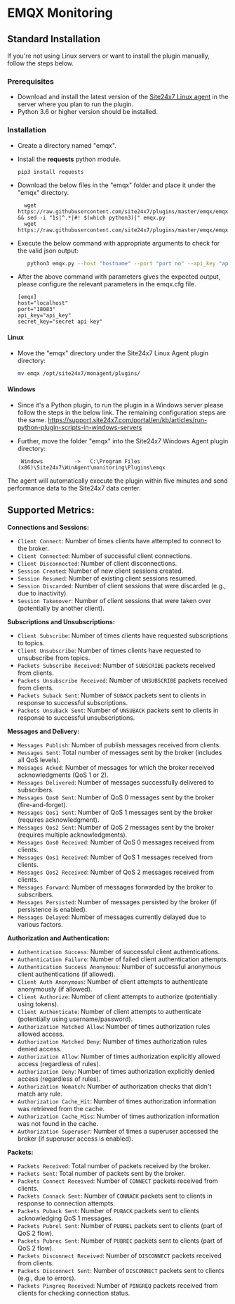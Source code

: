 


# EMQX Monitoring


## Standard Installation
If you're not using Linux servers or want to install the plugin manually, follow the steps below.

### Prerequisites
- Download and install the latest version of the [Site24x7 Linux agent](https://www.site24x7.com/app/client#/admin/inventory/add-monitor) in the server where you plan to run the plugin.
- Python 3.6 or higher version should be installed.

### Installation  

- Create a directory named "emqx".
- Install the **requests** python module.
	```
	pip3 install requests
	```

	
- Download the below files in the "emqx" folder and place it under the "emqx" directory.

		wget https://raw.githubusercontent.com/site24x7/plugins/master/emqx/emqx.py && sed -i "1s|^.*|#! $(which python3)|" emqx.py
		wget https://raw.githubusercontent.com/site24x7/plugins/master/emqx/emqx.cfg

- Execute the below command with appropriate arguments to check for the valid json output:
	```bash
       python3 emqx.py --host "hostname" --port "port no" --api_key "api key" --secret_key "api secret key"
	 ```
- After the above command with parameters gives the expected output, please configure the relevant parameters in the emqx.cfg file.
	```
    [emqx]
    host="localhost"
    port="18083"
    api_key="api_key"
    secret_key="secret api key"
	```	
#### Linux
- Move the "emqx" directory under the Site24x7 Linux Agent plugin directory: 

	```bash
	mv emqx /opt/site24x7/monagent/plugins/
	```

#### Windows
- Since it's a Python plugin, to run the plugin in a Windows server please follow the steps in the below link. The remaining configuration steps are the same.
https://support.site24x7.com/portal/en/kb/articles/run-python-plugin-scripts-in-windows-servers
-  Further, move the folder "emqx" into the  Site24x7 Windows Agent plugin directory:

        Windows          ->   C:\Program Files (x86)\Site24x7\WinAgent\monitoring\Plugins\emqx


The agent will automatically execute the plugin within five minutes and send performance data to the Site24x7 data center.

## Supported Metrics:


**Connections and Sessions:**

- `Client Connect`: Number of times clients have attempted to connect to the broker.
- `Client Connected`: Number of successful client connections.
- `Client Disconnected`: Number of client disconnections.
- `Session Created`: Number of new client sessions created.
- `Session Resumed`: Number of existing client sessions resumed.
- `Session Discarded`: Number of client sessions that were discarded (e.g., due to inactivity).
- `Session Takenover`: Number of client sessions that were taken over (potentially by another client).

**Subscriptions and Unsubscriptions:**

- `Client Subscribe`: Number of times clients have requested subscriptions to topics.
- `Client Unsubscribe`: Number of times clients have requested to unsubscribe from topics.
- `Packets Subscribe Received`: Number of `SUBSCRIBE` packets received from clients.
- `Packets Unsubscribe Received`: Number of `UNSUBSCRIBE` packets received from clients.
- `Packets Suback Sent`: Number of `SUBACK` packets sent to clients in response to successful subscriptions.
- `Packets Unsuback Sent`: Number of `UNSUBACK` packets sent to clients in response to successful unsubscriptions.

**Messages and Delivery:**

- `Messages Publish`: Number of publish messages received from clients.
- `Messages Sent`: Total number of messages sent by the broker (includes all QoS levels).
- `Messages Acked`: Number of messages for which the broker received acknowledgments (QoS 1 or 2).
- `Messages Delivered`: Number of messages successfully delivered to subscribers.
- `Messages Qos0 Sent`: Number of QoS 0 messages sent by the broker (fire-and-forget).
- `Messages Qos1 Sent`: Number of QoS 1 messages sent by the broker (requires acknowledgment).
- `Messages Qos2 Sent`: Number of QoS 2 messages sent by the broker (requires multiple acknowledgments).
- `Messages Qos0 Received`: Number of QoS 0 messages received from clients.
- `Messages Qos1 Received`: Number of QoS 1 messages received from clients.
- `Messages Qos2 Received`: Number of QoS 2 messages received from clients.
- `Messages Forward`: Number of messages forwarded by the broker to subscribers.
- `Messages Persisted`: Number of messages persisted by the broker (if persistence is enabled).
- `Messages Delayed`: Number of messages currently delayed due to various factors.

**Authorization and Authentication:**

- `Authentication Success`: Number of successful client authentications.
- `Authentication Failure`: Number of failed client authentication attempts.
- `Authentication Success Anonymous`: Number of successful anonymous client authentications (if allowed).
- `Client Auth Anonymous`: Number of client attempts to authenticate anonymously (if allowed).
- `Client Authorize`: Number of client attempts to authorize (potentially using tokens).
- `Client Authenticate`: Number of client attempts to authenticate (potentially using username/password).
- `Authorization Matched Allow`: Number of times authorization rules allowed access.
- `Authorization Matched Deny`: Number of times authorization rules denied access.
- `Authorization Allow`: Number of times authorization explicitly allowed access (regardless of rules).
- `Authorization Deny`: Number of times authorization explicitly denied access (regardless of rules).
- `Authorization Nomatch`: Number of authorization checks that didn't match any rule.
- `Authorization Cache_Hit`: Number of times authorization information was retrieved from the cache.
- `Authorization Cache_Miss`: Number of times authorization information was not found in the cache.
- `Authorization Superuser`: Number of times a superuser accessed the broker (if superuser access is enabled).

**Packets:**

- `Packets Received`: Total number of packets received by the broker.
- `Packets Sent`: Total number of packets sent by the broker.
- `Packets Connect Received`: Number of `CONNECT` packets received from clients.
- `Packets Connack Sent`: Number of `CONNACK` packets sent to clients in response to connection attempts.
- `Packets Puback Sent`: Number of `PUBACK` packets sent to clients acknowledging QoS 1 messages.
- `Packets Pubrel Sent`: Number of `PUBREL` packets sent to clients (part of QoS 2 flow).
- `Packets Pubrec Sent`: Number of `PUBREC` packets sent to clients (part of QoS 2 flow).
- `Packets Disconnect Received`: Number of `DISCONNECT` packets received from clients.
- `Packets Disconnect Sent`: Number of `DISCONNECT` packets sent to clients (e.g., due to errors).
- `Packets Pingreq Received`: Number of `PINGREQ` packets received from clients for checking connection status.


